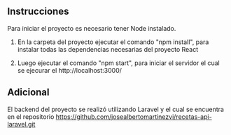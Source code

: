 ## Instrucciones

Para iniciar el proyecto es necesario tener Node instalado.

1. En la carpeta del proyecto ejecutar el comando "npm install", para instalar todas las dependencias necesarias del proyecto React

2. Luego ejecutar el comando "npm start", para iniciar el servidor el cual se ejecurar el http://localhost:3000/

## Adicional

El backend del proyecto se realizó utilizando Laravel y el cual se encuentra en el repositorio https://github.com/josealbertomartinezvi/recetas-api-laravel.git
